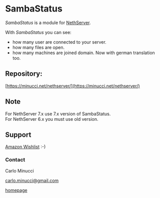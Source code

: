 # SambaStatus

*SambaStatus* is a module for [NethServer](http://www.nethserver.org/).

With *SambaStatus* you can see:
* how many user are connected to your server.
* how many files are open.
* how many machines are joined domain.
Now with german translation too.

## Repository:
[https://minucci.net/nethserver/](https://minucci.net/nethserver/)

## Note
For NethServer 7.x use 7.x version of SambaStatus.  
For NethServer 6.x you must use old version.

## Support
[Amazon Wishlist](https://www.amazon.it/hz/wishlist/ls/1QLH9JFTM9BGM/]) :-)

### Contact

Carlo Minucci

carlo.minucci@gmail.com

[homepage](https://carlominucci.github.io/)
